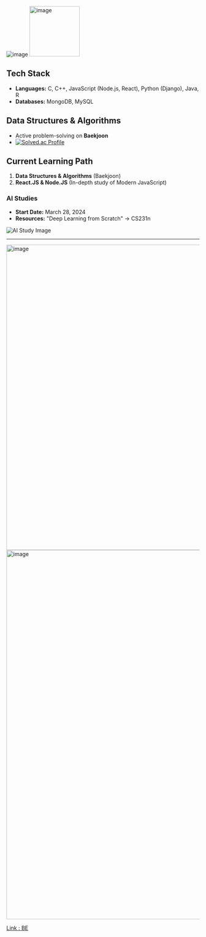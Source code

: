 ![image](https://github.com/user-attachments/assets/8ab0eaf0-ba28-41a1-9116-e5253669dc0d)
<img width="131" alt="image" src="https://github.com/user-attachments/assets/ecc0424f-b0ae-4dd5-a1a9-f0e67b686e1e" />


## Tech Stack

- **Languages:** C, C++, JavaScript (Node.js, React), Python (Django), Java, R
- **Databases:** MongoDB, MySQL

## Data Structures & Algorithms

- Active problem-solving on **Baekjoon**
- [![Solved.ac Profile](http://mazassumnida.wtf/api/v2/generate_badge?boj=forwarder1121)](https://solved.ac/forwarder1121/)

## Current Learning Path

1. **Data Structures & Algorithms** (Baekjoon)
2. **React.JS & Node.JS** (In-depth study of Modern JavaScript)

### AI Studies

- **Start Date:** March 28, 2024
- **Resources:** "Deep Learning from Scratch" -> CS231n

![AI Study Image](https://github.com/forwarder1121/forwarder1121/assets/66872094/4ca6645d-44bb-4a39-b007-3ef569d397b3)

---

<img width="796" alt="image" src="https://github.com/user-attachments/assets/746a53a9-8b5b-484a-8182-ec6378828e4a">

<img width="963" alt="image" src="https://github.com/user-attachments/assets/2e9e2579-f905-42ba-a0f5-33a5f306bbe3">

[Link : BE](https://d2.naver.com/news/3435170)
